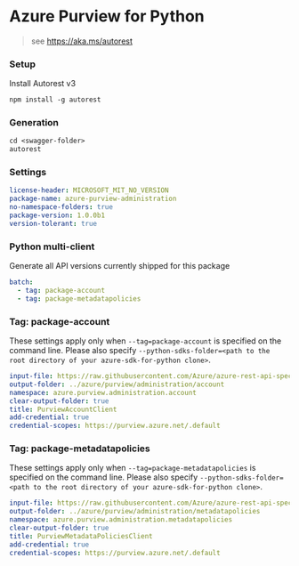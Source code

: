 # Azure Purview for Python

> see https://aka.ms/autorest

### Setup

Install Autorest v3

```ps
npm install -g autorest
```

### Generation

```ps
cd <swagger-folder>
autorest
```

### Settings

``` yaml
license-header: MICROSOFT_MIT_NO_VERSION
package-name: azure-purview-administration
no-namespace-folders: true
package-version: 1.0.0b1
version-tolerant: true
```

### Python multi-client

Generate all API versions currently shipped for this package

```yaml
batch:
  - tag: package-account
  - tag: package-metadatapolicies
```

### Tag: package-account

These settings apply only when `--tag=package-account` is specified on the command line.
Please also specify `--python-sdks-folder=<path to the root directory of your azure-sdk-for-python clone>`.

``` yaml $(tag) == 'package-account'
input-file: https://raw.githubusercontent.com/Azure/azure-rest-api-specs/main/specification/purview/data-plane/Azure.Analytics.Purview.Account/preview/2019-11-01-preview/account.json
output-folder: ../azure/purview/administration/account
namespace: azure.purview.administration.account
clear-output-folder: true
title: PurviewAccountClient
add-credential: true
credential-scopes: https://purview.azure.net/.default
```

### Tag: package-metadatapolicies

These settings apply only when `--tag=package-metadatapolicies` is specified on the command line.
Please also specify `--python-sdks-folder=<path to the root directory of your azure-sdk-for-python clone>`.

``` yaml $(tag) == 'package-metadatapolicies'
input-file: https://raw.githubusercontent.com/Azure/azure-rest-api-specs/main/specification/purview/data-plane/Azure.Analytics.Purview.MetadataPolicies/preview/2021-07-01-preview/purviewMetadataPolicy.json
output-folder: ../azure/purview/administration/metadatapolicies
namespace: azure.purview.administration.metadatapolicies
clear-output-folder: true
title: PurviewMetadataPoliciesClient
add-credential: true
credential-scopes: https://purview.azure.net/.default
```